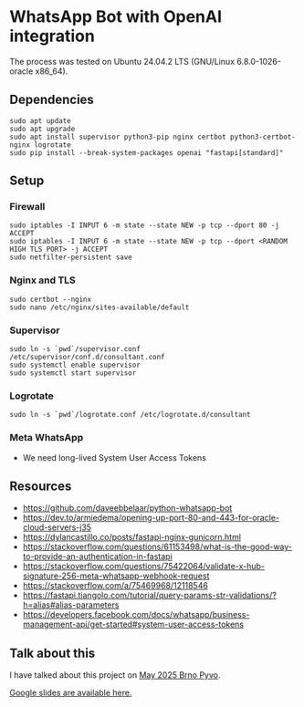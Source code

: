 # WhatsApp Bot with OpenAI integration

The process was tested on Ubuntu 24.04.2 LTS (GNU/Linux 6.8.0-1026-oracle x86_64).

## Dependencies

```
sudo apt update
sudo apt upgrade
sudo apt install supervisor python3-pip nginx certbot python3-certbot-nginx logrotate
sudo pip install --break-system-packages openai "fastapi[standard]"
```

## Setup

### Firewall

```
sudo iptables -I INPUT 6 -m state --state NEW -p tcp --dport 80 -j ACCEPT
sudo iptables -I INPUT 6 -m state --state NEW -p tcp --dport <RANDOM HIGH TLS PORT> -j ACCEPT
sudo netfilter-persistent save
```

### Nginx and TLS

```
sudo certbot --nginx
sudo nano /etc/nginx/sites-available/default
```

### Supervisor

```
sudo ln -s `pwd`/supervisor.conf /etc/supervisor/conf.d/consultant.conf
sudo systemctl enable supervisor
sudo systemctl start supervisor
```

### Logrotate

```
sudo ln -s `pwd`/logrotate.conf /etc/logrotate.d/consultant
```

### Meta WhatsApp

* We need long-lived System User Access Tokens

## Resources

* https://github.com/daveebbelaar/python-whatsapp-bot
* https://dev.to/armiedema/opening-up-port-80-and-443-for-oracle-cloud-servers-j35
* https://dylancastillo.co/posts/fastapi-nginx-gunicorn.html
* https://stackoverflow.com/questions/61153498/what-is-the-good-way-to-provide-an-authentication-in-fastapi
* https://stackoverflow.com/questions/75422064/validate-x-hub-signature-256-meta-whatsapp-webhook-request
* https://stackoverflow.com/a/75469968/12118546
* https://fastapi.tiangolo.com/tutorial/query-params-str-validations/?h=alias#alias-parameters
* https://developers.facebook.com/docs/whatsapp/business-management-api/get-started#system-user-access-tokens

## Talk about this

I have talked about this project on [May 2025 Brno Pyvo](https://pyvo.cz/brno-pyvo/2025-05/). 

[Google slides are available here.](https://docs.google.com/presentation/d/1s9HdK1kzuwCxpKui1C0Bo6DW5CpoPMqhAakbWvJIWdg/)
